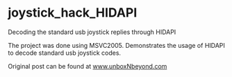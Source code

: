 joystick_hack_HIDAPI
====================

Decoding the standard usb joystick replies through HIDAPI

The project was done using MSVC2005. Demonstrates the usage of HIDAPI to decode standard usb joystick codes. 

Original post can be found at www.unboxNbeyond.com

